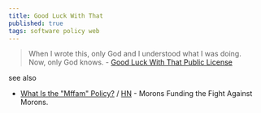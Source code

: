 ```yaml
---
title: Good Luck With That
published: true
tags: software policy web
---
```

> When I wrote this, only God and I understood what I was doing.  
Now, only God knows. - [Good Luck With That Public License](https://github.com/me-shaon/GLWTPL)

see also
- [What Is the "Mffam" Policy?](https://www.nearlyfreespeech.net/about/faq#BecauseFuckNazisThatsWhy) / [HN](https://news.ycombinator.com/item?id=42663923) - Morons Funding the Fight Against Morons.